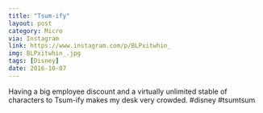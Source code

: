 ```yaml
---
title: "Tsum-ify"
layout: post
category: Micro
via: Instagram
link: https://www.instagram.com/p/BLPxitwhin_
img: BLPxitwhin_.jpg
tags: [Disney]
date: 2016-10-07
---
```

Having a big employee discount and a virtually unlimited stable of characters to Tsum-ify makes my desk very crowded. 
#disney #tsumtsum